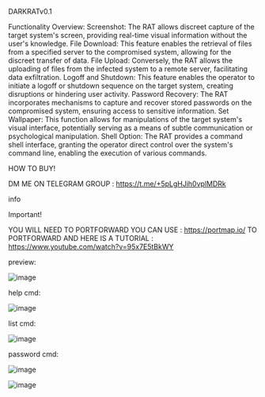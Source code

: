 DARKRATv0.1

Functionality Overview:
Screenshot: The RAT allows discreet capture of the target system's screen, providing real-time visual information without the user's knowledge.
File Download: This feature enables the retrieval of files from a specified server to the compromised system, allowing for the discreet transfer of data.
File Upload: Conversely, the RAT allows the uploading of files from the infected system to a remote server, facilitating data exfiltration.
Logoff and Shutdown: This feature enables the operator to initiate a logoff or shutdown sequence on the target system, creating disruptions or hindering user activity.
Password Recovery: The RAT incorporates mechanisms to capture and recover stored passwords on the compromised system, ensuring access to sensitive information.
Set Wallpaper: This function allows for manipulations of the target system's visual interface, potentially serving as a means of subtle communication or psychological manipulation.
Shell Option: The RAT provides a command shell interface, granting the operator direct control over the system's command line, enabling the execution of various commands.

HOW TO BUY!

DM ME ON TELEGRAM GROUP : https://t.me/+5pLgHJih0vplMDRk

info

Important!
 
YOU WILL NEED TO PORTFORWARD YOU CAN USE : https://portmap.io/ TO PORTFORWARD AND HERE IS A TUTORIAL : https://www.youtube.com/watch?v=95x7E5tBkWY

preview:

![image](https://github.com/notcurrygoul/DarkRAT/assets/151952683/9335cf0a-2fc3-4fd1-8a6e-2a2daa66539b)

help cmd:

![image](https://github.com/notcurrygoul/DarkRAT/assets/151952683/35d83960-f087-4f41-a781-2118799b78d9)

list cmd:

![image](https://github.com/notcurrygoul/DarkRAT/assets/151952683/79262009-fddd-4667-ac1d-29817383320e)

password cmd:

![image](https://github.com/notcurrygoul/DarkRAT/assets/151952683/6f96cba1-5308-4d0b-8882-8b327c4d8cd2)

![image](https://github.com/notcurrygoul/DarkRAT/assets/151952683/9e32eed2-ce02-4062-99c5-6a8abab9fd0b)
